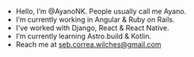 - Hello, I’m @AyanoNK. People usually call me Ayano.
- I’m currently working in Angular & Ruby on Rails.
- I've worked with Django, React & React Native.
- I’m currently learning Astro.build & Kotlin.
- Reach me at seb.correa.wilches@gmail.com

<!---
AyanoNK/AyanoNK is a ✨ special ✨ repository because its `README.md` (this file) appears on your GitHub profile.
You can click the Preview link to take a look at your changes.
--->
